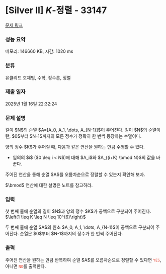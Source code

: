 # [Silver II] $K$-정렬 - 33147 

[문제 링크](https://www.acmicpc.net/problem/33147) 

### 성능 요약

메모리: 146660 KB, 시간: 1020 ms

### 분류

유클리드 호제법, 수학, 정수론, 정렬

### 제출 일자

2025년 1월 16일 22:32:24

### 문제 설명

<p>길이 $N$의 순열 $A=[A_0, A_1, \dots, A_{N-1}]$이 주어진다. 길이 $N$의 순열이란, $0$부터 $N-1$까지의 모든 정수가 정확히 한 번씩 등장하는 수열이다.</p>

<p>양의 정수 $K$가 주어질 때, 다음과 같은 연산을 원하는 만큼 수행할 수 있다.</p>

<ul>
	<li>임의의 $i$ ($0 \leq i < N$)에 대해 $A_i$와 $A_{(i+K) \bmod N}$의 값을 바꾼다.</li>
</ul>

<p>주어진 연산을 통해 순열 $A$를 오름차순으로 정렬할 수 있는지 확인해 보자.</p>

<p>$\bmod$ 연산에 대한 설명은 노트를 참고하라.</p>

### 입력 

 <p>첫 번째 줄에 순열의 길이 $N$과 양의 정수 $K$가 공백으로 구분되어 주어진다. $\left(1 \leq K \leq N \leq 10^{6}\right)$</p>

<p>두 번째 줄에 순열 $A$의 원소 $A_0, A_1, \dots, A_{N-1}$이 공백으로 구분되어 주어진다. 순열은 $0$부터 $N-1$까지의 정수가 한 번씩 주어진다.</p>

### 출력 

 <p>주어진 연산을 원하는 만큼 반복하여 순열 $A$를 오름차순으로 정렬할 수 있다면 <span style="color:#e74c3c;"><code>YES</code></span>, 아니면 <span style="color:#e74c3c;"><code>NO</code></span>를 출력한다.</p>

